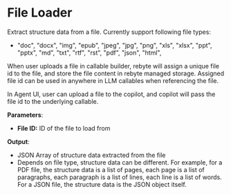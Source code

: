 # File Loader

Extract structure data from a file. Currently support following file types:
* "doc",
  "docx",
  "img",
  "epub",
  "jpeg",
  "jpg",
  "png",
  "xls",
  "xlsx",
  "ppt",
  "pptx",
  "md",
  "txt",
  "rtf",
  "rst",
  "pdf",
  "json",
  "html",

When user uploads a file in callable builder, rebyte will assign a unique file id to the file, and store the file content in rebyte managed storage. Assigned file id can be used in anywhere in LLM callables when referencing the file. 

In Agent UI, user can upload a file to the copilot, and copilot will pass the file id to the underlying callable.

**Parameters**:

* **File ID:** ID of the file to load from

**Output**:
  * JSON Array of structure data extracted from the file
  * Depends on file type, structure data can be different. For example, for a PDF file, the structure data is a list of pages, each page is a list of paragraphs, each paragraph is a list of lines, each line is a list of words. For a JSON file, the structure data is the JSON object itself.
